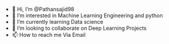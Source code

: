 - 👋 Hi, I’m @Pathansajid98
- 👀 I’m interested in Machine Learning Engineering and python
- 🌱 I’m currently learning Data science
- 💞️ I’m looking to collaborate on Deep Learning Projects
- 📫 How to reach me Via Email

<!---
Pathansajid98/Pathansajid98 is a ✨ special ✨ repository because its `README.md` (this file) appears on your GitHub profile.
You can click the Preview link to take a look at your changes.
--->
